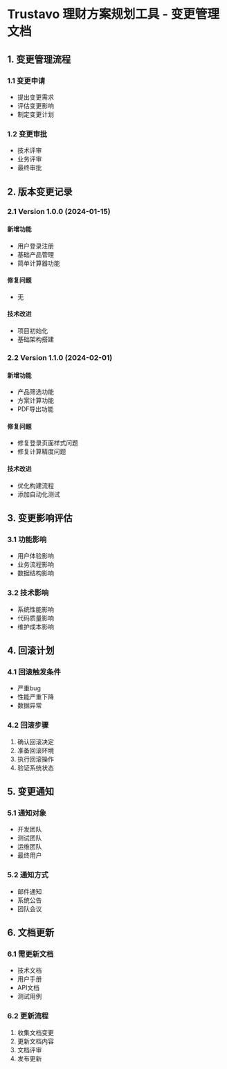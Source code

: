 # Trustavo 理财方案规划工具 - 变更管理文档

## 1. 变更管理流程
### 1.1 变更申请
- 提出变更需求
- 评估变更影响
- 制定变更计划

### 1.2 变更审批
- 技术评审
- 业务评审
- 最终审批

## 2. 版本变更记录
### 2.1 Version 1.0.0 (2024-01-15)
#### 新增功能
- 用户登录注册
- 基础产品管理
- 简单计算器功能

#### 修复问题
- 无

#### 技术改进
- 项目初始化
- 基础架构搭建

### 2.2 Version 1.1.0 (2024-02-01)
#### 新增功能
- 产品筛选功能
- 方案计算功能
- PDF导出功能

#### 修复问题
- 修复登录页面样式问题
- 修复计算精度问题

#### 技术改进
- 优化构建流程
- 添加自动化测试

## 3. 变更影响评估
### 3.1 功能影响
- 用户体验影响
- 业务流程影响
- 数据结构影响

### 3.2 技术影响
- 系统性能影响
- 代码质量影响
- 维护成本影响

## 4. 回滚计划
### 4.1 回滚触发条件
- 严重bug
- 性能严重下降
- 数据异常

### 4.2 回滚步骤
1. 确认回滚决定
2. 准备回滚环境
3. 执行回滚操作
4. 验证系统状态

## 5. 变更通知
### 5.1 通知对象
- 开发团队
- 测试团队
- 运维团队
- 最终用户

### 5.2 通知方式
- 邮件通知
- 系统公告
- 团队会议

## 6. 文档更新
### 6.1 需更新文档
- 技术文档
- 用户手册
- API文档
- 测试用例

### 6.2 更新流程
1. 收集文档变更
2. 更新文档内容
3. 文档评审
4. 发布更新 